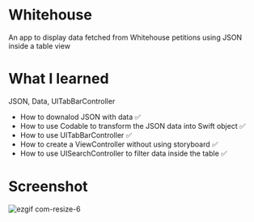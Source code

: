 # Whitehouse
An app to display data fetched from Whitehouse petitions using JSON inside a table view

# What I learned
JSON, Data, UITabBarController

* How to downalod JSON with data ✅
* How to use Codable to transform the JSON data into Swift object ✅
* How to use UITabBarController ✅
* How to create a ViewController without using storyboard ✅
* How to use UISearchController to filter data inside the table ✅

# Screenshot

![ezgif com-resize-6](https://user-images.githubusercontent.com/37282140/64082855-3977a000-ccec-11e9-992c-720d62a502cf.gif)

